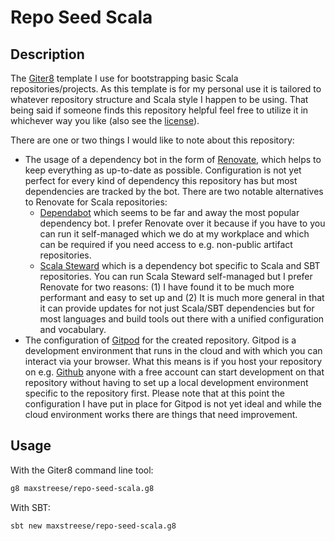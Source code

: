 # Repo Seed Scala

## Description

The [Giter8](http://www.foundweekends.org/giter8/) template I use for bootstrapping basic Scala repositories/projects.
As this template is for my personal use it is tailored to whatever repository structure and Scala style I happen to
be using. That being said if someone finds this repository helpful feel free to utilize it in whichever way you like
(also see the [license](license)).

There are one or two things I would like to note about this repository:
* The usage of a dependency bot in the form of [Renovate](https://github.com/renovatebot/renovate), which helps to keep
  everything as up-to-date as possible. Configuration is not yet perfect for every kind of dependency this repository
  has but most dependencies are tracked by the bot. There are two notable alternatives to Renovate for Scala
  repositories:
  * [Dependabot](https://dependabot.com/) which seems to be far and away the most popular dependency bot. I prefer
    Renovate over it because if you have to you can run it self-managed which we do at my workplace and which can
    be required if you need access to e.g. non-public artifact repositories.
  * [Scala Steward](https://github.com/scala-steward-org/scala-steward) which is a dependency bot specific to Scala
    and SBT repositories. You can run Scala Steward self-managed but I prefer Renovate for two reasons: (1) I have
    found it to be much more performant and easy to set up and (2) It is much more general in that it can provide
    updates for not just Scala/SBT dependencies but for most languages and build tools out there with a unified
    configuration and vocabulary.
* The configuration of [Gitpod](https://www.gitpod.io/) for the created repository. Gitpod is a development environment
  that runs in the cloud and with which you can interact via your browser. What this means is if you host your
  repository on e.g. [Github](https://github.com/) anyone with a free account can start development on that repository
  without having to set up a local development environment specific to the repository first. Please note that at this
  point the configuration I have put in place for Gitpod is not yet ideal and while the cloud environment works there
  are things that need improvement.

## Usage

With the Giter8 command line tool:
```bash
g8 maxstreese/repo-seed-scala.g8
```

With SBT:
```bash
sbt new maxstreese/repo-seed-scala.g8
```
